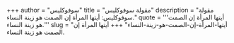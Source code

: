 +++
author = "سوفوكليس"
title = "مقولة سوفوكليس"
description = "مقولة سوفوكليس: أيتها المرأة إن الصمت هو زينة النساء."
quote = '''أيتها المرأة إن الصمت هو زينة النساء.''' 
slug = "أيتها-المرأة-إن-الصمت-هو-زينة-النساء"
+++
أيتها المرأة إن الصمت هو زينة النساء.
